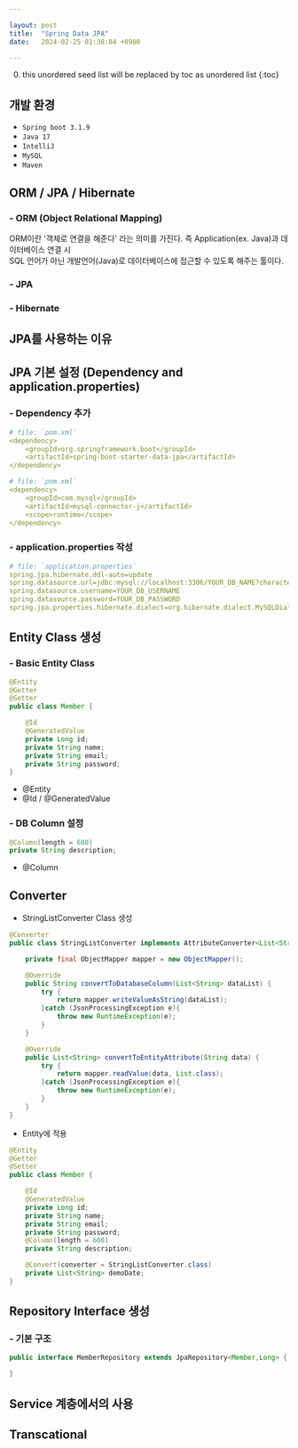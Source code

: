 ```yaml
---

layout: post
title:  "Spring Data JPA"
date:   2024-02-25 01:38:04 +0900

---
```


0. this unordered seed list will be replaced by toc as unordered list
{:toc}

## 개발 환경
- `Spring boot 3.1.9`
- `Java 17` 
- `IntelliJ`
- `MySQL`
- `Maven`

## ORM / JPA / Hibernate  
### - ORM (Object Relational Mapping)
ORM이란 '객체로 연결을 해준다' 라는 의미를 가진다. 즉 Application(ex. Java)과  데이터베이스 연결 시  
SQL 언어가 아닌 개발언어(Java)로 데이터베이스에 접근할 수 있도록 해주는 툴이다.

### - JPA

### - Hibernate


## JPA를 사용하는 이유


## JPA 기본 설정 (Dependency and application.properties)
### - Dependency 추가
~~~yml
# file: `pom.xml`
<dependency>
    <groupId>org.springframework.boot</groupId>
    <artifactId>spring-boot-starter-data-jpa</artifactId>
</dependency>
~~~

~~~yml
# file: `pom.xml`
<dependency>
    <groupId>com.mysql</groupId>
    <artifactId>mysql-connector-j</artifactId>
    <scope>runtime</scope>
</dependency>
~~~

### - application.properties 작성
~~~yml
# file: `application.properties`
spring.jpa.hibernate.ddl-auto=update
spring.datasource.url=jdbc:mysql://localhost:3306/YOUR_DB_NAME?characterEncoding=UTF-8
spring.datasource.username=YOUR_DB_USERNAME
spring.datasource.password=YOUR_DB_PASSWORD
spring.jpa.properties.hibernate.dialect=org.hibernate.dialect.MySQLDialect
~~~


## Entity Class 생성
### - Basic Entity Class
~~~java
@Entity
@Getter
@Setter
public class Member {

    @Id
    @GeneratedValue
    private Long id;
    private String name;
    private String email;
    private String password;
}
~~~
- @Entity
- @Id / @GeneratedValue

### - DB Column 설정
~~~java
@Column(length = 600)
private String description;
~~~
- @Column


## Converter
- StringListConverter Class 생성
~~~java
@Converter
public class StringListConverter implements AttributeConverter<List<String>,String> {

    private final ObjectMapper mapper = new ObjectMapper();

    @Override
    public String convertToDatabaseColumn(List<String> dataList) {
        try {
            return mapper.writeValueAsString(dataList);
        }catch (JsonProcessingException e){
            throw new RuntimeException(e);
        }
    }

    @Override
    public List<String> convertToEntityAttribute(String data) {
        try {
            return mapper.readValue(data, List.class);
        }catch (JsonProcessingException e){
            throw new RuntimeException(e);
        }
    }
}
~~~

- Entity에 적용

~~~java
@Entity
@Getter
@Setter
public class Member {

    @Id
    @GeneratedValue
    private Long id;
    private String name;
    private String email;
    private String password;
    @Column(length = 600)
    private String description;

    @Convert(converter = StringListConverter.class)
    private List<String> demoDate;
}
~~~

## Repository Interface 생성
### - 기본 구조
~~~java
public interface MemberRepository extends JpaRepository<Member,Long> {

}
~~~
## Service 계층에서의 사용


## Transcational